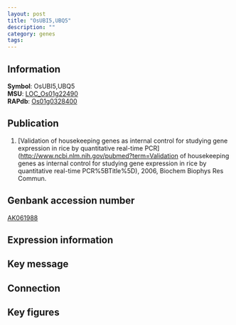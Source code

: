 ```yaml
---
layout: post
title: "OsUBI5,UBQ5"
description: ""
category: genes
tags: 
---
```


## Information
__Symbol__: OsUBI5,UBQ5  
__MSU__: [LOC_Os01g22490](http://rice.plantbiology.msu.edu/cgi-bin/ORF_infopage.cgi?orf=LOC_Os01g22490)  
__RAPdb__: [Os01g0328400](http://rapdb.dna.affrc.go.jp/viewer/gbrowse_details/irgsp1?name=Os01g0328400)  

## Publication
1. [Validation of housekeeping genes as internal control for studying gene expression in rice by quantitative real-time PCR](http://www.ncbi.nlm.nih.gov/pubmed?term=Validation of housekeeping genes as internal control for studying gene expression in rice by quantitative real-time PCR%5BTitle%5D), 2006, Biochem Biophys Res Commun.

## Genbank accession number
[AK061988](http://www.ncbi.nlm.nih.gov/nuccore/AK061988)  

## Expression information

## Key message

## Connection

## Key figures


